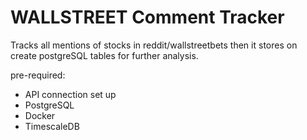 # WALLSTREET Comment Tracker

Tracks all mentions of stocks in reddit/wallstreetbets then it stores on create postgreSQL tables for further analysis.

pre-required:
- API connection set up 
- PostgreSQL
- Docker
- TimescaleDB